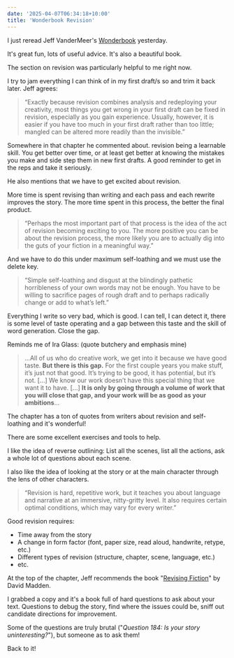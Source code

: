 ```yaml
---
date: '2025-04-07T06:34:18+10:00'
title: 'Wonderbook Revision'
---
```


I just reread Jeff VanderMeer's [Wonderbook](https://www.goodreads.com/book/show/15842650-wonderbook) yesterday.

It's great fun, lots of useful advice. It's also a beautiful book.

The section on revision was particularly helpful to me right now.

I try to jam everything I can think of in my first draft/s so and trim it back later. Jeff agrees:

> “Exactly because revision combines analysis and redeploying your creativity, most things you get wrong in your first draft can be fixed in revision, especially as you gain experience. Usually, however, it is easier if you have too much in your first draft rather than too little; mangled can be altered more readily than the invisible.”

Somewhere in that chapter he commented about. revision being a learnable skill. You get better over time, or at least get better at knowing the mistakes you make and side step them in new first drafts. A good reminder to get in the reps and take it seriously.

He also mentions that we have to get excited about revision.

More time is spent revising than writing and each pass and each rewrite improves the story. The more time spent in this process, the better the final product.

> “Perhaps the most important part of that process is the idea of the act of revision becoming exciting to you. The more positive you can be about the revision process, the more likely you are to actually dig into the guts of your fiction in a meaningful way.”

And we have to do this under maximum self-loathing and we must use the delete key.

> “Simple self-loathing and disgust at the blindingly pathetic horribleness of your own words may not be enough. You have to be willing to sacrifice pages of rough draft and to perhaps radically change or add to what’s left.”

Everything I write so very bad, which is good. I can tell, I can detect it, there is some level of taste operating and a gap between this taste and the skill of word generation. Close the gap.

Reminds me of Ira Glass: (quote butchery and emphasis mine)

> ...All of us who do creative work, we get into it because we have good taste. **But there is this gap.** For the first couple years you make stuff, it’s just not that good. It’s trying to be good, it has potential, but it’s not. [...] We know our work doesn’t have this special thing that we want it to have.  [...] **It is only by going through a volume of work that you will close that gap, and your work will be as good as your ambitions**...

The chapter has a ton of quotes from writers about revision and self-loathing and it's wonderful!

There are some excellent exercises and tools to help.

I like the idea of reverse outlining: List all the scenes, list all the actions, ask a whole lot of questions about each scene.

I also like the idea of looking at the story or at the main character through the lens of other characters.

> “Revision is hard, repetitive work, but it teaches you about language and narrative at an immersive, nitty-gritty level. It also requires certain optimal conditions, which may vary for every writer.”

Good revision requires:

* Time away from the story
* A change in form factor (font, paper size, read aloud, handwrite, retype, etc.)
* Different types of revision (structure, chapter, scene, language, etc.)
* etc.

At the top of the chapter, Jeff recommends the book "[Revising Fiction](https://www.goodreads.com/book/show/1321272.Revising_Fiction)" by David Madden.

I grabbed a copy and it's a book full of hard questions to ask about your text. Questions to debug the story, find where the issues could be, sniff out candidate directions for improvement.

Some of the questions are truly brutal ("_Question 184: Is your story uninteresting?_"), but someone as to ask them!

Back to it!